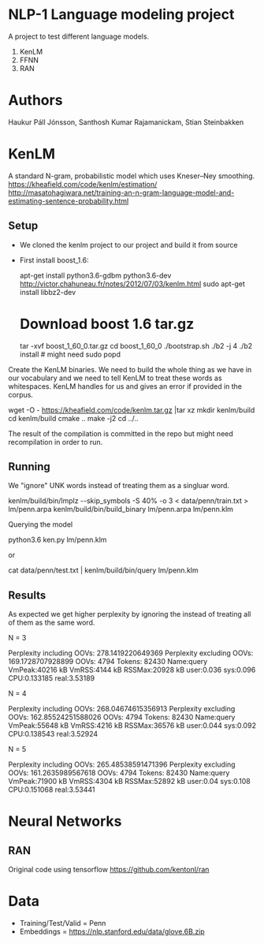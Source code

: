 # NLP-1 Language modeling project
A project to test different language models.
1. KenLM
2. FFNN
3. RAN

# Authors
Haukur Páll Jónsson, Santhosh Kumar Rajamanickam, Stian Steinbakken

# KenLM
A standard N-gram, probabilistic model which uses Kneser–Ney smoothing.
https://kheafield.com/code/kenlm/estimation/
http://masatohagiwara.net/training-an-n-gram-language-model-and-estimating-sentence-probability.html

## Setup
- We cloned the kenlm project to our project and build it from source
- First install boost_1.6:

  apt-get install python3.6-gdbm python3.6-dev
  http://victor.chahuneau.fr/notes/2012/07/03/kenlm.html
  sudo apt-get install libbz2-dev
  # Download boost 1.6 tar.gz
  tar -xvf boost_1_60_0.tar.gz
  cd boost_1_60_0
  ./bootstrap.sh
  ./b2 -j 4
  ./b2 install # might need sudo
  popd

Create the KenLM binaries. We need to build the whole thing as we have <unk> in our vocabulary and we need to tell KenLM to treat these words as whitespaces. KenLM handles <unk> for us and gives an error if provided in the corpus.

  wget -O - https://kheafield.com/code/kenlm.tar.gz |tar xz
  mkdir kenlm/build
  cd kenlm/build
  cmake ..
  make -j2
  cd ../..

The result of the compilation is committed in the repo but might need recompilation in order to run.

## Running
We "ignore" UNK words instead of treating them as a singluar word.

  kenlm/build/bin/lmplz --skip_symbols -S 40% -o 3 < data/penn/train.txt > lm/penn.arpa
  kenlm/build/bin/build_binary lm/penn.arpa lm/penn.klm

Querying the model

  python3.6 ken.py lm/penn.klm

or

  cat data/penn/test.txt | kenlm/build/bin/query lm/penn.klm

## Results
As expected we get higher perplexity by ignoring the <unk> instead of treating all of them as the same word.

N = 3

  Perplexity including OOVs:	278.1419220649369
  Perplexity excluding OOVs:	169.1728707928899
  OOVs:	4794
  Tokens:	82430
  Name:query	VmPeak:40216 kB	VmRSS:4144 kB	RSSMax:20928 kB	user:0.036	sys:0.096	CPU:0.133185	real:3.53189

N = 4

  Perplexity including OOVs:	268.04674615356913
  Perplexity excluding OOVs:	162.85524251588026
  OOVs:	4794
  Tokens:	82430
  Name:query	VmPeak:55648 kB	VmRSS:4216 kB	RSSMax:36576 kB	user:0.044	sys:0.092	CPU:0.138543	real:3.52924

N = 5

  Perplexity including OOVs:	265.48538591471396
  Perplexity excluding OOVs:	161.2635989567618
  OOVs:	4794
  Tokens:	82430
  Name:query	VmPeak:71900 kB	VmRSS:4304 kB	RSSMax:52892 kB	user:0.04	sys:0.108	CPU:0.151068	real:3.53441

# Neural Networks

## RAN
Original code using tensorflow https://github.com/kentonl/ran

# Data
- Training/Test/Valid = Penn
- Embeddings = https://nlp.stanford.edu/data/glove.6B.zip
